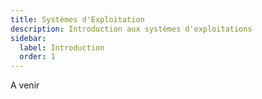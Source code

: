 ```yaml
---
title: Systèmes d'Exploitation
description: Introduction aux systèmes d'exploitations
sidebar:
  label: Introduction
  order: 1
---
```


A venir